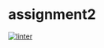 # assignment2
[![linter](https://github.com/Amanda-Groulx/assignment2/workflows/linter/badge.svg)](https://github.com/marketplace/actions/super-linter)   
